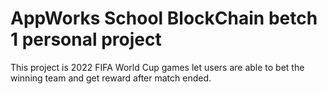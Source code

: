 # AppWorks School BlockChain betch 1 personal project

This project is 2022 FIFA World Cup games let users are able to bet the winning team and get reward after match ended.
